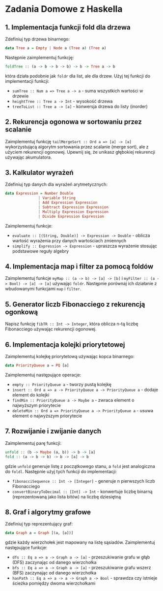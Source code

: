 # Zadania Domowe z Haskella

## 1. Implementacja funkcji fold dla drzewa
Zdefiniuj typ drzewa binarnego:
```haskell
data Tree a = Empty | Node a (Tree a) (Tree a)
```
Następnie zaimplementuj funkcję:
```haskell
foldTree :: (a -> b -> b -> b) -> b -> Tree a -> b
```
która działa podobnie jak `foldr` dla list, ale dla drzew. Użyj tej funkcji do implementacji funkcji:
- `sumTree :: Num a => Tree a -> a` - suma wszystkich wartości w drzewie
- `heightTree :: Tree a -> Int` - wysokość drzewa
- `treeToList :: Tree a -> [a]` - konwersja drzewa do listy (inorder)

## 2. Rekurencja ogonowa w sortowaniu przez scalanie
Zaimplementuj funkcję `tailMergeSort :: Ord a => [a] -> [a]` wykorzystującą algorytm sortowania przez 
scalanie (merge sort), ale z użyciem rekurencji ogonowej. Upewnij się, że unikasz głębokiej rekurencji używając akumulatora.

## 3. Kalkulator wyrażeń
Zdefiniuj typ danych dla wyrażeń arytmetycznych:
```haskell
data Expression = Number Double 
               | Variable String 
               | Add Expression Expression 
               | Subtract Expression Expression 
               | Multiply Expression Expression 
               | Divide Expression Expression
```
Zaimplementuj funkcje:
- `evaluate :: [(String, Double)] -> Expression -> Double` - oblicza wartość wyrażenia przy danych wartościach zmiennych
- `simplify :: Expression -> Expression` - upraszcza wyrażenie stosując podstawowe reguły algebry

## 4. Implementacja map i filter za pomocą foldów
Zaimplementuj funkcje `myMap :: (a -> b) -> [a] -> [b]` i `myFilter :: (a -> Bool) -> [a] -> [a]` używając `foldr`. 
Następnie porównaj ich działanie z wbudowanymi funkcjami `map` i `filter`.


## 5. Generator liczb Fibonacciego z rekurencją ogonkową
Napisz funkcję `fibTR :: Int -> Integer`, która oblicza n-tą liczbę Fibonacciego używając rekurencji ogonowej. 

## 6. Implementacja kolejki priorytetowej
Zaimplementuj kolejkę priorytetową używając kopca binarnego:
```haskell
data PriorityQueue a = PQ [a]
```
Zaimplementuj następujące operacje:
- `empty :: PriorityQueue a` - tworzy pustą kolejkę
- `insert :: Ord a => a -> PriorityQueue a -> PriorityQueue a` - dodaje element do kolejki
- `findMin :: PriorityQueue a -> Maybe a` - zwraca element o najwyższym priorytecie
- `deleteMin :: Ord a => PriorityQueue a -> PriorityQueue a` - usuwa element o najwyższym priorytecie

## 7. Rozwijanie i zwijanie danych
Zaimplementuj parę funkcji:
```haskell
unfold :: (b -> Maybe (a, b)) -> b -> [a]
fold :: (a -> b -> b) -> b -> [a] -> b
```
gdzie `unfold` generuje listę z początkowego stanu, a `fold` jest analogiczna do `foldl`. 
Następnie użyj tych funkcji do implementacji:
- `fibonacciSequence :: Int -> [Integer]` - generuje n pierwszych liczb Fibonacciego
- `convertBinaryToDecimal :: [Int] -> Int` - konwertuje liczbę binarną (reprezentowaną jako lista bitów) na liczbę dziesiętną


## 8. Graf i algorytmy grafowe
Zdefiniuj typ reprezentujący graf:
```haskell
data Graph a = Graph [(a, [a])]
```
gdzie każdy wierzchołek jest mapowany na listę sąsiadów. Zaimplementuj następujące funkcje:
- `dfs :: Eq a => a -> Graph a -> [a]` - przeszukiwanie grafu w głąb (DFS) zaczynając od danego wierzchołka
- `bfs :: Eq a => a -> Graph a -> [a]` - przeszukiwanie grafu wszerz (BFS) zaczynając od danego wierzchołka
- `hasPath :: Eq a => a -> a -> Graph a -> Bool` - sprawdza czy istnieje ścieżka pomiędzy dwoma wierzchołkami
